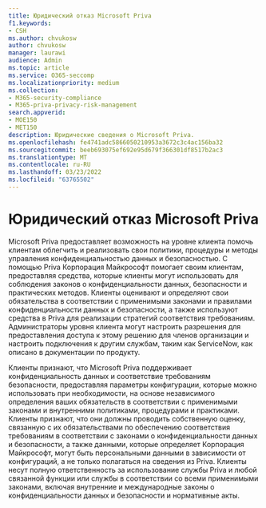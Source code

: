 ```yaml
---
title: Юридический отказ Microsoft Priva
f1.keywords:
- CSH
ms.author: chvukosw
author: chvukosw
manager: laurawi
audience: Admin
ms.topic: article
ms.service: O365-seccomp
ms.localizationpriority: medium
ms.collection:
- M365-security-compliance
- M365-priva-privacy-risk-management
search.appverid:
- MOE150
- MET150
description: Юридические сведения о Microsoft Priva.
ms.openlocfilehash: fe4741adc5866050210953a3672c3c4ac156ba32
ms.sourcegitcommit: beeb693075ef692e95d679f366301df8517b2ac3
ms.translationtype: MT
ms.contentlocale: ru-RU
ms.lasthandoff: 03/23/2022
ms.locfileid: "63765502"
---
```

# <a name="microsoft-priva-legal-disclaimer"></a>Юридический отказ Microsoft Priva

Microsoft Priva предоставляет возможность на уровне клиента помочь клиентам облегчить и реализовать свои политики, процедуры и методы управления конфиденциальностью данных и безопасностью. С помощью Priva Корпорация Майкрософт помогает своим клиентам, предоставляя средства, которые клиенты могут использовать для соблюдения законов о конфиденциальности данных, безопасности и практических методов. Клиенты оценивают и определяют свои обязательства в соответствии с применимыми законами и правилами конфиденциальности данных и безопасности, а также используют средства в Priva для реализации стратегий соответствия требованиям. Администраторы уровня клиента могут настроить разрешения для предоставления доступа к этому решению для членов организации и настроить подключения к другим службам, таким как ServiceNow, как описано в документации по продукту.

Клиенты признают, что Microsoft Priva поддерживает конфиденциальность данных и соответствие требованиям безопасности, предоставляя параметры конфигурации, которые можно использовать при необходимости, на основе независимого определения ваших обязательств в соответствии с применимыми законами и внутренними политиками, процедурами и практиками. Клиенты признают, что они должны проводить собственную оценку, связанную с их обязательствами по обеспечению соответствия требованиям в соответствии с законами о конфиденциальности данных и безопасности, а также данными, которые определяет Корпорация Майкрософт, могут быть персональными данными в зависимости от конфигураций, а не только полагаться на сведения из Priva. Клиенты несут полную ответственность за использование службы Priva и любой связанной функции или службы в соответствии со всеми применимыми законами, включая внутренние и международные законы о конфиденциальности данных и безопасности и нормативные акты.
